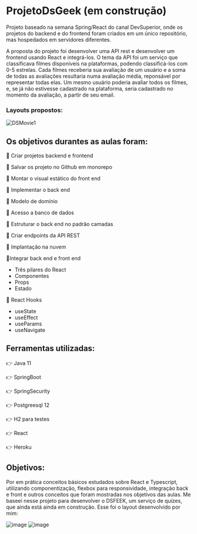 # ProjetoDsGeek (em construção)

Projeto baseado na semana Spring/React do canal DevSuperior, onde os projetos do backend e do frontend foram criados em um único repositório, mas hospedados em servidores diferentes. 

A proposta do projeto foi desenvolver uma API rest e desenvolver um frontend usando React e integrá-los. O tema da API foi um serviço que classificava filmes disponíveis na plataformas, podendo classificá-los com 0-5 estrelas. Cada filmes receberia sua avaliação de um usuário e a soma de todas as avaliações resultaria numa avaliação média, reponsável por representar todas elas. Um mesmo usuário poderia avaliar todos os filmes, e, se já não estivesse cadastrado na plataforma, seria cadastrado no momento da avaliação, a partir de seu email.

### Layouts propostos:

![DSMovie1](https://user-images.githubusercontent.com/70546118/158044697-450a4a7c-46a1-47c7-8205-ef9144e6e831.png)

## Os objetivos durantes as aulas foram: 

🦾 Criar projetos backend e frontend

🦾 Salvar os projeto no Github em monorepo

🦾 Montar o visual estático do front end

🦾 Implementar o back end

🦾 Modelo de domínio

🦾 Acesso a banco de dados

🦾 Estruturar o back end no padrão camadas

🦾 Criar endpoints da API REST

🦾 Implantação na nuvem

🦾Integrar back end e front end
   - Três pilares do React
   - Componentes
   - Props
   - Estado
   
🦾 React Hooks
   - useState
   - useEffect
   - useParams
   - useNavigate

## Ferramentas utilizadas:

👉 Java 11

👉 SpringBoot

👉 SpringSecurity

👉 Postgreesql 12

👉 H2 para testes

👉 React

👉 Heroku

## Objetivos:

Por em prática conceitos básicos estudados sobre React e Typescript, utilizando componentização, flexbox para responsividade, integração back e front e outros conceitos que foram mostradas nos objetivos das aulas. Me baseei nesse projeto para desenvolver o DSFEEK, um serviço de quizes, que ainda está ainda em construção. Esse foi o layout desenvolvido por mim:

![image](https://user-images.githubusercontent.com/70546118/158044892-06ed9d16-f49a-4f0c-81ac-96d216c6fb6f.png)
![image](https://user-images.githubusercontent.com/70546118/158044899-eb2caad1-bb9b-4cf5-b340-920530a7ab37.png)


